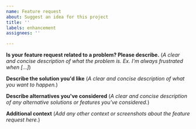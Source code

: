 ```yaml
---
name: Feature request
about: Suggest an idea for this project
title: ''
labels: enhancement
assignees: ''

---
```


**Is your feature request related to a problem? Please describe.**
(*A clear and concise description of what the problem is. Ex. I'm always frustrated when [...]*)

**Describe the solution you'd like**
(*A clear and concise description of what you want to happen.*)

**Describe alternatives you've considered**
(*A clear and concise description of any alternative solutions or features you've considered.*)

**Additional context**
(*Add any other context or screenshots about the feature request here.*)
